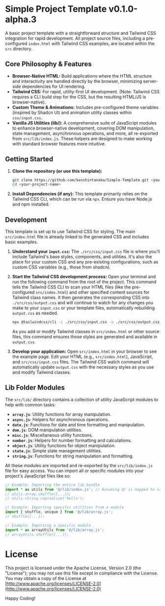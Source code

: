 # Simple Project Template v0.1.0-alpha.3

A basic project template with a straightforward structure and Tailwind CSS integration for rapid development. All project source files, including a pre-configured `index.html` with Tailwind CSS examples, are located within the `src` directory.

## Core Philosophy & Features

* **Browser-Native HTML:** Build applications where the HTML structure and interactivity are handled directly by the browser, minimizing server-side dependencies for UI rendering.
* **Tailwind CSS:** For rapid, utility-first UI development. (Note: Tailwind CSS requires a CLI build step for the CSS, but the resulting HTML/JS is browser-native).
* **Custom Theme & Animations:** Includes pre-configured theme variables (inspired by Shadcn UI) and animation utility classes within `css/input.css`.
* **Vanilla JS Utilities (lib/):** A comprehensive suite of JavaScript modules to enhance browser-native development, covering DOM manipulation, state management, asynchronous operations, and more, all re-exported from `src/lib/index.js`. These helpers are designed to make working with standard browser features more intuitive.

## Getting Started

1. **Clone the repository (or use this template):**
   ```bash
   git clone https://github.com/kenshintanaka/Simple-Template.git <your-project-name>
   cd <your-project-name>
   ```
2. **Install Dependencies (if any):**
   This template primarily relies on the Tailwind CSS CLI, which can be run via `npx`. Ensure you have Node.js and npm installed.

## Development

This template is set up to use Tailwind CSS for styling. The main `src/index.html` file is already linked to the generated CSS and includes basic examples.

1. **Understand your `input.css`:**
   The `./src/css/input.css` file is where you'll include Tailwind's base styles, components, and utilities. It's also the place for your custom CSS and any pre-existing configurations, such as custom CSS variables (e.g., those from shadcn).
2. **Start the Tailwind CSS development process:**
   Open your terminal and run the following command from the root of the project. This command tells the Tailwind CSS CLI to scan your HTML files (like the pre-configured `src/index.html`) and other specified content sources for Tailwind class names. It then generates the corresponding CSS into `./src/css/output.css` and will continue to watch for any changes you make to your `input.css` or your template files, automatically rebuilding `output.css` as needed.

   ```bash
   npx @tailwindcss/cli -i ./src/css/input.css -o ./src/css/output.css --watch
   ```

   As you add or modify Tailwind classes in `src/index.html` or other source files, this command ensures those styles are generated and available in `output.css`.
3. **Develop your application:**
   Open `src/index.html` in your browser to see the example page. Edit your HTML (e.g., `src/index.html`), JavaScript, and `src/css/input.css` files. The Tailwind CSS watch command will automatically update `output.css` with the necessary styles as you use and modify Tailwind classes.

## Lib Folder Modules

The `src/lib/` directory contains a collection of utility JavaScript modules to help with common tasks:

* **`array.js`**: Utility functions for array manipulation.
* **`async.js`**: Helpers for asynchronous operations.
* **`date.js`**: Functions for date and time formatting and manipulation.
* **`dom.js`**: DOM manipulation utilities.
* **`misc.js`**: Miscellaneous utility functions.
* **`number.js`**: Helpers for number formatting and calculations.
* **`object.js`**: Utility functions for object manipulation.
* **`state.js`**: Simple state management utilities.
* **`string.js`**: Functions for string manipulation and formatting.

All these modules are imported and re-exported by the `src/lib/index.js` file for easy access. You can import all or specific modules into your project's JavaScript files like so:

```javascript
// Example: Importing the entire lib bundle
import * as utils from '@/lib/index.js'; // Assuming @/ is mapped to src/
// utils.array.shuffle([...]);
// utils.string.capitalize('hello');

// Example: Importing specific utilities from a module
import { shuffle, unique } from '@/lib/array.js';
// shuffle([...]);

// Example: Importing a specific module
import * as arrayUtils from '@/lib/array.js';
// arrayUtils.shuffle([...]);
```

# License

This project is licensed under the Apache License, Version 2.0 (the "License");
you may not use this file except in compliance with the License.
You may obtain a copy of the License at [http://www.apache.org/licenses/LICENSE-2.0](http://www.apache.org/licenses/LICENSE-2.0)

Happy Coding!
